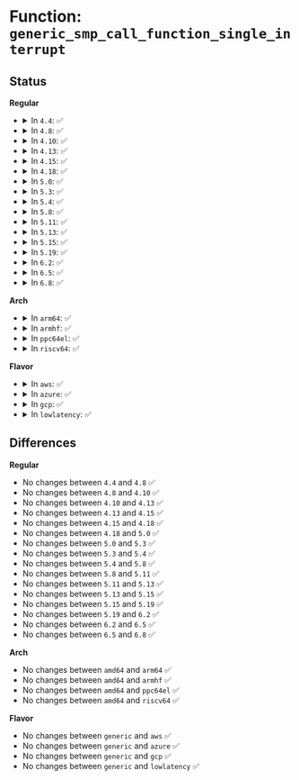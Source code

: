 # Function: <code>generic_smp_call_function_single_interrupt</code>

## Status
<b>Regular</b>
<ul>
<li>
<details>
<summary>In <code>4.4</code>: ✅</summary>

```c
void generic_smp_call_function_single_interrupt();
```

**Collision:** Unique Global

**Inline:** No

**Transformation:** False

**Instances:**

```
In kernel/smp.c (ffffffff81104060)
Location: kernel/smp.c:193
Inline: False
Direct callers:
  - arch/x86/kernel/smp.c:smp_trace_call_function_interrupt
  - arch/x86/kernel/smp.c:smp_call_function_single_interrupt
  - arch/x86/kernel/smp.c:smp_trace_call_function_single_interrupt
```
**Symbols:**

```
ffffffff81104060-ffffffff81104075: generic_smp_call_function_single_interrupt (STB_GLOBAL)
```
</details>
</li>
<li>
<details>
<summary>In <code>4.8</code>: ✅</summary>

```c
void generic_smp_call_function_single_interrupt();
```

**Collision:** Unique Global

**Inline:** No

**Transformation:** False

**Instances:**

```
In kernel/smp.c (ffffffff8110b520)
Location: kernel/smp.c:177
Inline: False
Direct callers:
  - arch/x86/kernel/smp.c:smp_trace_call_function_single_interrupt
  - arch/x86/kernel/smp.c:smp_call_function_single_interrupt
  - arch/x86/kernel/smp.c:smp_trace_call_function_interrupt
```
**Symbols:**

```
ffffffff8110b520-ffffffff8110b535: generic_smp_call_function_single_interrupt (STB_GLOBAL)
```
</details>
</li>
<li>
<details>
<summary>In <code>4.10</code>: ✅</summary>

```c
void generic_smp_call_function_single_interrupt();
```

**Collision:** Unique Global

**Inline:** No

**Transformation:** False

**Instances:**

```
In kernel/smp.c (ffffffff81112f70)
Location: kernel/smp.c:181
Inline: False
Direct callers:
  - arch/x86/kernel/smp.c:smp_trace_call_function_single_interrupt
  - arch/x86/kernel/smp.c:smp_call_function_single_interrupt
  - arch/x86/kernel/smp.c:smp_trace_call_function_interrupt
```
**Symbols:**

```
ffffffff81112f70-ffffffff81112f85: generic_smp_call_function_single_interrupt (STB_GLOBAL)
```
</details>
</li>
<li>
<details>
<summary>In <code>4.13</code>: ✅</summary>

```c
void generic_smp_call_function_single_interrupt();
```

**Collision:** Unique Global

**Inline:** No

**Transformation:** False

**Instances:**

```
In kernel/smp.c (ffffffff811144a0)
Location: kernel/smp.c:190
Inline: False
Direct callers:
  - arch/x86/kernel/smp.c:smp_trace_call_function_single_interrupt
  - arch/x86/kernel/smp.c:smp_trace_call_function_interrupt
  - arch/x86/kernel/smp.c:smp_call_function_interrupt
```
**Symbols:**

```
ffffffff811144a0-ffffffff811144b5: generic_smp_call_function_single_interrupt (STB_GLOBAL)
```
</details>
</li>
<li>
<details>
<summary>In <code>4.15</code>: ✅</summary>

```c
void generic_smp_call_function_single_interrupt();
```

**Collision:** Unique Global

**Inline:** No

**Transformation:** False

**Instances:**

```
In kernel/smp.c (ffffffff8111f9f0)
Location: kernel/smp.c:190
Inline: False
Direct callers:
  - arch/x86/kernel/smp.c:smp_call_function_single_interrupt
  - arch/x86/kernel/smp.c:smp_call_function_interrupt
```
**Symbols:**

```
ffffffff8111f9f0-ffffffff8111fa05: generic_smp_call_function_single_interrupt (STB_GLOBAL)
```
</details>
</li>
<li>
<details>
<summary>In <code>4.18</code>: ✅</summary>

```c
void generic_smp_call_function_single_interrupt();
```

**Collision:** Unique Global

**Inline:** No

**Transformation:** False

**Instances:**

```
In kernel/smp.c (ffffffff8112cd30)
Location: kernel/smp.c:190
Inline: False
Direct callers:
  - arch/x86/kernel/smp.c:smp_call_function_single_interrupt
  - arch/x86/kernel/smp.c:smp_call_function_interrupt
```
**Symbols:**

```
ffffffff8112cd30-ffffffff8112cd45: generic_smp_call_function_single_interrupt (STB_GLOBAL)
```
</details>
</li>
<li>
<details>
<summary>In <code>5.0</code>: ✅</summary>

```c
void generic_smp_call_function_single_interrupt();
```

**Collision:** Unique Global

**Inline:** No

**Transformation:** False

**Instances:**

```
In kernel/smp.c (ffffffff81138620)
Location: kernel/smp.c:190
Inline: False
Direct callers:
  - arch/x86/kernel/smp.c:smp_call_function_single_interrupt
  - arch/x86/kernel/smp.c:smp_call_function_interrupt
```
**Symbols:**

```
ffffffff81138620-ffffffff81138635: generic_smp_call_function_single_interrupt (STB_GLOBAL)
```
</details>
</li>
<li>
<details>
<summary>In <code>5.3</code>: ✅</summary>

```c
void generic_smp_call_function_single_interrupt();
```

**Collision:** Unique Global

**Inline:** No

**Transformation:** False

**Instances:**

```
In kernel/smp.c (ffffffff811437d0)
Location: kernel/smp.c:191
Inline: False
Direct callers:
  - arch/x86/xen/smp.c:xen_call_function_single_interrupt
  - arch/x86/xen/smp.c:xen_call_function_interrupt
  - arch/x86/kernel/smp.c:smp_call_function_single_interrupt
  - arch/x86/kernel/smp.c:smp_call_function_interrupt
```
**Symbols:**

```
ffffffff811437d0-ffffffff811437e5: generic_smp_call_function_single_interrupt (STB_GLOBAL)
```
</details>
</li>
<li>
<details>
<summary>In <code>5.4</code>: ✅</summary>

```c
void generic_smp_call_function_single_interrupt();
```

**Collision:** Unique Global

**Inline:** No

**Transformation:** False

**Instances:**

```
In kernel/smp.c (ffffffff8114f310)
Location: kernel/smp.c:191
Inline: False
Direct callers:
  - arch/x86/xen/smp.c:xen_call_function_single_interrupt
  - arch/x86/xen/smp.c:xen_call_function_interrupt
  - arch/x86/kernel/smp.c:smp_call_function_single_interrupt
  - arch/x86/kernel/smp.c:smp_call_function_interrupt
```
**Symbols:**

```
ffffffff8114f310-ffffffff8114f325: generic_smp_call_function_single_interrupt (STB_GLOBAL)
```
</details>
</li>
<li>
<details>
<summary>In <code>5.8</code>: ✅</summary>

```c
void generic_smp_call_function_single_interrupt();
```

**Collision:** Unique Global

**Inline:** No

**Transformation:** False

**Instances:**

```
In kernel/smp.c (ffffffff8115fc80)
Location: kernel/smp.c:192
Inline: False
Direct callers:
  - arch/x86/kernel/smp.c:__sysvec_call_function_single
  - arch/x86/kernel/smp.c:__sysvec_call_function
```
**Symbols:**

```
ffffffff8115fc80-ffffffff8115fc95: generic_smp_call_function_single_interrupt (STB_GLOBAL)
```
</details>
</li>
<li>
<details>
<summary>In <code>5.11</code>: ✅</summary>

```c
void generic_smp_call_function_single_interrupt();
```

**Collision:** Unique Global

**Inline:** No

**Transformation:** False

**Instances:**

```
In kernel/smp.c (ffffffff8115bc20)
Location: kernel/smp.c:315
Inline: False
Direct callers:
  - arch/x86/kernel/smp.c:__sysvec_call_function_single
  - arch/x86/kernel/smp.c:__sysvec_call_function
```
**Symbols:**

```
ffffffff8115bc20-ffffffff8115bc35: generic_smp_call_function_single_interrupt (STB_GLOBAL)
```
</details>
</li>
<li>
<details>
<summary>In <code>5.13</code>: ✅</summary>

```c
void generic_smp_call_function_single_interrupt();
```

**Collision:** Unique Global

**Inline:** No

**Transformation:** False

**Instances:**

```
In kernel/smp.c (ffffffff8115ce40)
Location: kernel/smp.c:540
Inline: False
Direct callers:
  - arch/x86/kernel/smp.c:__sysvec_call_function_single
  - arch/x86/kernel/smp.c:__sysvec_call_function
```
**Symbols:**

```
ffffffff8115ce40-ffffffff8115ce55: generic_smp_call_function_single_interrupt (STB_GLOBAL)
```
</details>
</li>
<li>
<details>
<summary>In <code>5.15</code>: ✅</summary>

```c
void generic_smp_call_function_single_interrupt();
```

**Collision:** Unique Global

**Inline:** No

**Transformation:** False

**Instances:**

```
In kernel/smp.c (ffffffff81182140)
Location: kernel/smp.c:540
Inline: False
Direct callers:
  - arch/x86/kernel/smp.c:__sysvec_call_function_single
  - arch/x86/kernel/smp.c:__sysvec_call_function
```
**Symbols:**

```
ffffffff81182140-ffffffff81182155: generic_smp_call_function_single_interrupt (STB_GLOBAL)
```
</details>
</li>
<li>
<details>
<summary>In <code>5.19</code>: ✅</summary>

```c
void generic_smp_call_function_single_interrupt();
```

**Collision:** Unique Global

**Inline:** No

**Transformation:** False

**Instances:**

```
In kernel/smp.c (ffffffff811b8900)
Location: kernel/smp.c:543
Inline: False
Direct callers:
  - arch/x86/kernel/smp.c:__sysvec_call_function_single
  - arch/x86/kernel/smp.c:__sysvec_call_function
```
**Symbols:**

```
ffffffff811b8900-ffffffff811b891b: generic_smp_call_function_single_interrupt (STB_GLOBAL)
```
</details>
</li>
<li>
<details>
<summary>In <code>6.2</code>: ✅</summary>

```c
void generic_smp_call_function_single_interrupt();
```

**Collision:** Unique Global

**Inline:** No

**Transformation:** False

**Instances:**

```
In kernel/smp.c (ffffffff811f9cc0)
Location: kernel/smp.c:542
Inline: False
Direct callers:
  - arch/x86/kernel/smp.c:__sysvec_call_function_single
  - arch/x86/kernel/smp.c:__sysvec_call_function
```
**Symbols:**

```
ffffffff811f9cc0-ffffffff811f9cdb: generic_smp_call_function_single_interrupt (STB_GLOBAL)
```
</details>
</li>
<li>
<details>
<summary>In <code>6.5</code>: ✅</summary>

```c
void generic_smp_call_function_single_interrupt();
```

**Collision:** Unique Global

**Inline:** No

**Transformation:** False

**Instances:**

```
In kernel/smp.c (ffffffff8120e890)
Location: kernel/smp.c:411
Inline: False
Direct callers:
  - arch/x86/kernel/smp.c:__sysvec_call_function_single
  - arch/x86/kernel/smp.c:__sysvec_call_function
```
**Symbols:**

```
ffffffff8120e890-ffffffff8120e8ab: generic_smp_call_function_single_interrupt (STB_GLOBAL)
```
</details>
</li>
<li>
<details>
<summary>In <code>6.8</code>: ✅</summary>

```c
void generic_smp_call_function_single_interrupt();
```

**Collision:** Unique Global

**Inline:** No

**Transformation:** False

**Instances:**

```
In kernel/smp.c (ffffffff81226030)
Location: kernel/smp.c:426
Inline: False
Direct callers:
  - arch/x86/kernel/smp.c:__sysvec_call_function_single
  - arch/x86/kernel/smp.c:__sysvec_call_function
```
**Symbols:**

```
ffffffff81226030-ffffffff8122604b: generic_smp_call_function_single_interrupt (STB_GLOBAL)
```
</details>
</li>
</ul>
<b>Arch</b>
<ul>
<li>
<details>
<summary>In <code>arm64</code>: ✅</summary>

```c
void generic_smp_call_function_single_interrupt();
```

**Collision:** Unique Global

**Inline:** No

**Transformation:** False

**Instances:**

```
In kernel/smp.c (ffff8000101bdb48)
Location: kernel/smp.c:191
Inline: False
Direct callers:
  - arch/arm64/kernel/smp.c:handle_IPI
```
**Symbols:**

```
ffff8000101bdb48-ffff8000101bdb68: generic_smp_call_function_single_interrupt (STB_GLOBAL)
```
</details>
</li>
<li>
<details>
<summary>In <code>armhf</code>: ✅</summary>

```c
void generic_smp_call_function_single_interrupt();
```

**Collision:** Unique Global

**Inline:** No

**Transformation:** False

**Instances:**

```
In kernel/smp.c (c0405c34)
Location: kernel/smp.c:191
Inline: False
Direct callers:
  - arch/arm/kernel/smp.c:handle_IPI
```
**Symbols:**

```
c0405c34-c0405c54: generic_smp_call_function_single_interrupt (STB_GLOBAL)
```
</details>
</li>
<li>
<details>
<summary>In <code>ppc64el</code>: ✅</summary>

```c
void generic_smp_call_function_single_interrupt();
```

**Collision:** Unique Global

**Inline:** No

**Transformation:** False

**Instances:**

```
In kernel/smp.c (c000000000223ee0)
Location: kernel/smp.c:191
Inline: False
Direct callers:
  - arch/powerpc/kernel/smp.c:smp_ipi_demux_relaxed
  - arch/powerpc/kernel/smp.c:call_function_action
```
**Symbols:**

```
c000000000223ee0-c000000000223ef8: generic_smp_call_function_single_interrupt (STB_GLOBAL)
```
</details>
</li>
<li>
<details>
<summary>In <code>riscv64</code>: ✅</summary>

```c
void generic_smp_call_function_single_interrupt();
```

**Collision:** Unique Global

**Inline:** No

**Transformation:** False

**Instances:**

```
In kernel/smp.c (ffffffe000141058)
Location: kernel/smp.c:191
Inline: False
Direct callers:
  - arch/riscv/kernel/smp.c:riscv_software_interrupt
```
**Symbols:**

```
ffffffe000141058-ffffffe00014107c: generic_smp_call_function_single_interrupt (STB_GLOBAL)
```
</details>
</li>
</ul>
<b>Flavor</b>
<ul>
<li>
<details>
<summary>In <code>aws</code>: ✅</summary>

```c
void generic_smp_call_function_single_interrupt();
```

**Collision:** Unique Global

**Inline:** No

**Transformation:** False

**Instances:**

```
In kernel/smp.c (ffffffff81147930)
Location: kernel/smp.c:191
Inline: False
Direct callers:
  - arch/x86/xen/smp.c:xen_call_function_single_interrupt
  - arch/x86/xen/smp.c:xen_call_function_interrupt
  - arch/x86/kernel/smp.c:smp_call_function_single_interrupt
  - arch/x86/kernel/smp.c:smp_call_function_interrupt
```
**Symbols:**

```
ffffffff81147930-ffffffff81147945: generic_smp_call_function_single_interrupt (STB_GLOBAL)
```
</details>
</li>
<li>
<details>
<summary>In <code>azure</code>: ✅</summary>

```c
void generic_smp_call_function_single_interrupt();
```

**Collision:** Unique Global

**Inline:** No

**Transformation:** False

**Instances:**

```
In kernel/smp.c (ffffffff8113abe0)
Location: kernel/smp.c:191
Inline: False
Direct callers:
  - arch/x86/kernel/smp.c:smp_call_function_single_interrupt
  - arch/x86/kernel/smp.c:smp_call_function_interrupt
```
**Symbols:**

```
ffffffff8113abe0-ffffffff8113abf5: generic_smp_call_function_single_interrupt (STB_GLOBAL)
```
</details>
</li>
<li>
<details>
<summary>In <code>gcp</code>: ✅</summary>

```c
void generic_smp_call_function_single_interrupt();
```

**Collision:** Unique Global

**Inline:** No

**Transformation:** False

**Instances:**

```
In kernel/smp.c (ffffffff811457e0)
Location: kernel/smp.c:191
Inline: False
Direct callers:
  - arch/x86/xen/smp.c:xen_call_function_single_interrupt
  - arch/x86/xen/smp.c:xen_call_function_interrupt
  - arch/x86/kernel/smp.c:smp_call_function_single_interrupt
  - arch/x86/kernel/smp.c:smp_call_function_interrupt
```
**Symbols:**

```
ffffffff811457e0-ffffffff811457f5: generic_smp_call_function_single_interrupt (STB_GLOBAL)
```
</details>
</li>
<li>
<details>
<summary>In <code>lowlatency</code>: ✅</summary>

```c
void generic_smp_call_function_single_interrupt();
```

**Collision:** Unique Global

**Inline:** No

**Transformation:** False

**Instances:**

```
In kernel/smp.c (ffffffff811523f0)
Location: kernel/smp.c:191
Inline: False
Direct callers:
  - arch/x86/xen/smp.c:xen_call_function_single_interrupt
  - arch/x86/xen/smp.c:xen_call_function_interrupt
  - arch/x86/kernel/smp.c:smp_call_function_single_interrupt
  - arch/x86/kernel/smp.c:smp_call_function_interrupt
```
**Symbols:**

```
ffffffff811523f0-ffffffff81152405: generic_smp_call_function_single_interrupt (STB_GLOBAL)
```
</details>
</li>
</ul>

## Differences
<b>Regular</b>
<ul>
<li>
No changes between <code>4.4</code> and <code>4.8</code> ✅
</li>
<li>
No changes between <code>4.8</code> and <code>4.10</code> ✅
</li>
<li>
No changes between <code>4.10</code> and <code>4.13</code> ✅
</li>
<li>
No changes between <code>4.13</code> and <code>4.15</code> ✅
</li>
<li>
No changes between <code>4.15</code> and <code>4.18</code> ✅
</li>
<li>
No changes between <code>4.18</code> and <code>5.0</code> ✅
</li>
<li>
No changes between <code>5.0</code> and <code>5.3</code> ✅
</li>
<li>
No changes between <code>5.3</code> and <code>5.4</code> ✅
</li>
<li>
No changes between <code>5.4</code> and <code>5.8</code> ✅
</li>
<li>
No changes between <code>5.8</code> and <code>5.11</code> ✅
</li>
<li>
No changes between <code>5.11</code> and <code>5.13</code> ✅
</li>
<li>
No changes between <code>5.13</code> and <code>5.15</code> ✅
</li>
<li>
No changes between <code>5.15</code> and <code>5.19</code> ✅
</li>
<li>
No changes between <code>5.19</code> and <code>6.2</code> ✅
</li>
<li>
No changes between <code>6.2</code> and <code>6.5</code> ✅
</li>
<li>
No changes between <code>6.5</code> and <code>6.8</code> ✅
</li>
</ul>
<b>Arch</b>
<ul>
<li>
No changes between <code>amd64</code> and <code>arm64</code> ✅
</li>
<li>
No changes between <code>amd64</code> and <code>armhf</code> ✅
</li>
<li>
No changes between <code>amd64</code> and <code>ppc64el</code> ✅
</li>
<li>
No changes between <code>amd64</code> and <code>riscv64</code> ✅
</li>
</ul>
<b>Flavor</b>
<ul>
<li>
No changes between <code>generic</code> and <code>aws</code> ✅
</li>
<li>
No changes between <code>generic</code> and <code>azure</code> ✅
</li>
<li>
No changes between <code>generic</code> and <code>gcp</code> ✅
</li>
<li>
No changes between <code>generic</code> and <code>lowlatency</code> ✅
</li>
</ul>
